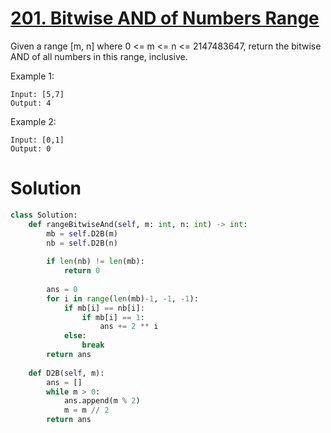 # [201. Bitwise AND of Numbers Range](https://leetcode.com/problems/bitwise-and-of-numbers-range/)

Given a range [m, n] where 0 <= m <= n <= 2147483647, return the bitwise AND of all numbers in this range, inclusive.

Example 1:

    Input: [5,7]
    Output: 4
Example 2:

    Input: [0,1]
    Output: 0

# Solution
```python
class Solution:
    def rangeBitwiseAnd(self, m: int, n: int) -> int:
        mb = self.D2B(m)
        nb = self.D2B(n)
        
        if len(nb) != len(mb):
            return 0
        
        ans = 0
        for i in range(len(mb)-1, -1, -1):
            if mb[i] == nb[i]:
                if mb[i] == 1:
                    ans += 2 ** i
            else:
                break
        return ans
        
    def D2B(self, m):
        ans = []
        while m > 0:
            ans.append(m % 2)
            m = m // 2
        return ans
```
```steps
```